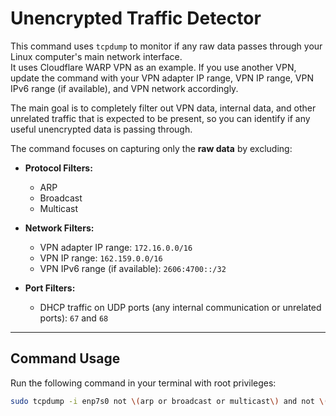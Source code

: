 # Unencrypted Traffic Detector

This command uses `tcpdump` to monitor if any raw data passes through your Linux computer's main network interface.  
It uses Cloudflare WARP VPN as an example. If you use another VPN, update the command with your VPN adapter IP range, VPN IP range, VPN IPv6 range (if available), and VPN network accordingly.  

The main goal is to completely filter out VPN data, internal data, and other unrelated traffic that is expected to be present, so you can identify if any useful unencrypted data is passing through.

The command focuses on capturing only the **raw data** by excluding:

- **Protocol Filters:**
  - ARP
  - Broadcast
  - Multicast

- **Network Filters:**
  - VPN adapter IP range: `172.16.0.0/16`
  - VPN IP range: `162.159.0.0/16`
  - VPN IPv6 range (if available): `2606:4700::/32`

- **Port Filters:**
  - DHCP traffic on UDP ports (any internal communication or unrelated ports): `67` and `68`

---

## Command Usage

Run the following command in your terminal with root privileges:

```bash
sudo tcpdump -i enp7s0 not \(arp or broadcast or multicast\) and not \(net 172.16.0.0/16 or net 162.159.0.0/16 or net 2606:4700::/32\) and not \(udp port 67 or udp port 68\)
